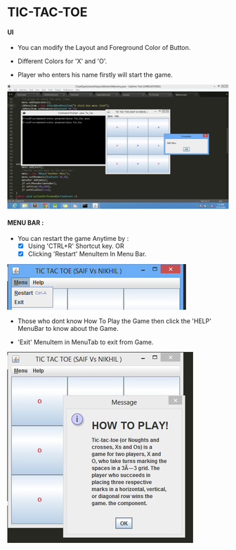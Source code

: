 **TIC-TAC-TOE**
===========

#### **UI**
 - You can modify the Layout and Foreground Color of Button.
 
* Different Colors for 'X' and 'O'.

* Player who enters his name firstly will start the game.

![Snap1](/image/win.JPG)

#### **MENU BAR** :
 - You can restart the game Anytime by :
    - [x] Using 'CTRL+R' Shortcut key. OR
    - [x] Clicking 'Restart' MenuItem In Menu Bar.
 
 ![Snap2](/image/menubar.png)
 
 - Those who dont know How To Play the Game
    then click the 'HELP' MenuBar to know about the Game.
    
  - 'Exit'  MenuItem in MenuTab to exit from Game.

 ![Snap3](/image/help.JPG) 
